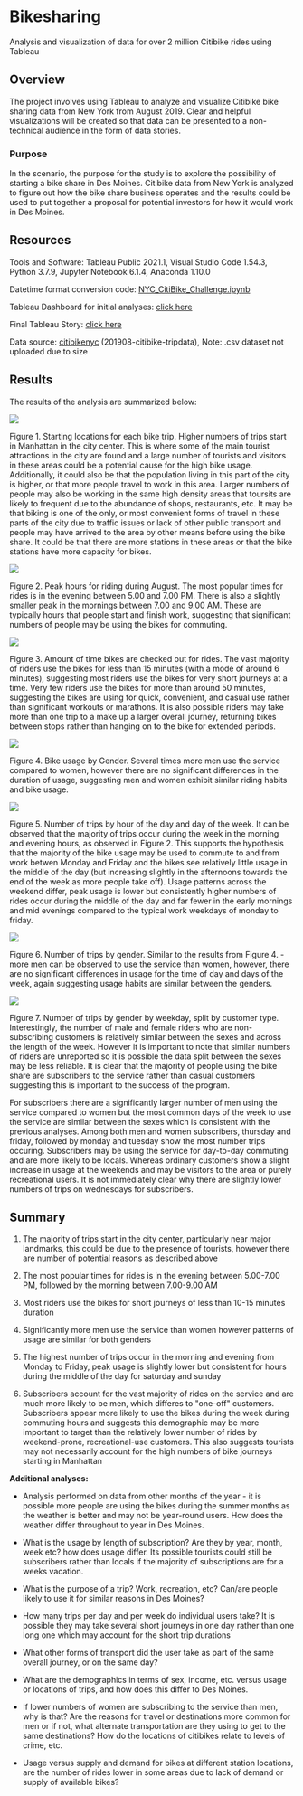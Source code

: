 # Bikesharing

Analysis and visualization of data for over 2 million Citibike rides using Tableau

## Overview

The project involves using Tableau to analyze and visualize Citibike bike sharing data from New York from August 2019. Clear and helpful visualizations will be created so that data can be presented to a non-technical audience in the form of data stories.

### Purpose

In the scenario, the purpose for the study is to explore the possibility of starting a bike share in Des Moines. Citibike data from New York is analyzed to figure out how the bike share business operates and the results could be used to put together a proposal for potential investors for how it would work in Des Moines.

## Resources

Tools and Software: Tableau Public 2021.1, Visual Studio Code 1.54.3, Python 3.7.9, Jupyter Notebook 6.1.4, Anaconda 1.10.0

Datetime format conversion code: [NYC_CitiBike_Challenge.ipynb](https://github.com/jkenning/bikesharing/blob/main/NYC_CitiBike_Challenge.ipynb)

Tableau Dashboard for initial analyses: [click here](https://public.tableau.com/profile/jack.kenning#!/vizhome/NYC_citibike_16182703800160/NYCCitiBike)

Final Tableau Story: [click here](https://public.tableau.com/profile/jack.kenning#!/vizhome/NYC_citibike_challenge_16182732633520/NYCCitibikeData)

Data source: [citibikenyc](https://www.citibikenyc.com/system-data) (201908-citibike-tripdata), Note: .csv dataset not uploaded due to size

## Results

The results of the analysis are summarized below:

![](https://github.com/jkenning/bikesharing/blob/main/Images/top_starting_locations.png)

Figure 1. Starting locations for each bike trip. Higher numbers of trips start in Manhattan in the city center. This is where some of the main tourist attractions in the city are found and a large number of tourists and visitors in these areas could be a potential cause for the high bike usage. Additionally, it could also be that the population living in this part of the city is higher, or that more people travel to work in this area. Larger numbers of people may also be working in the same high density areas that toursits are likely to frequent due to the abundance of shops, restaurants, etc. It may be that biking is one of the only, or most convenient forms of travel in these parts of the city due to traffic issues or lack of other public transport and people may have arrived to the area by other means before using the bike share. It could be that there are more stations in these areas or that the bike stations have more capacity for bikes.

![](https://github.com/jkenning/bikesharing/blob/main/Images/august_peak_hours.png)

Figure 2. Peak hours for riding during August. The most popular times for rides is in the evening between 5.00 and 7.00 PM. There is also a slightly smaller peak in the mornings between 7.00 and 9.00 AM. These are typically hours that people start and finish work, suggesting that significant numbers of people may be using the bikes for commuting.

![](https://github.com/jkenning/bikesharing/blob/main/Images/checkout_times_for_users.png)

Figure 3. Amount of time bikes are checked out for rides. The vast majority of riders use the bikes for less than 15 minutes (with a mode of around 6 minutes), suggesting most riders use the bikes for very short journeys at a time. Very few riders use the bikes for more than around 50 minutes, suggesting the bikes are using for quick, convenient, and casual use rather than significant workouts or marathons. It is also possible riders may take more than one trip to a make up a larger overall journey, returning bikes between stops rather than hanging on to the bike for extended periods.

![](https://github.com/jkenning/bikesharing/blob/main/Images/checkout_times_by_gender.png)

Figure 4. Bike usage by Gender. Several times more men use the service compared to women, however there are no significant differences in the duration of usage, suggesting men and women exhibit similar riding habits and bike usage. 

![](https://github.com/jkenning/bikesharing/blob/main/Images/trips_by_weekday_by_hour.png)

Figure 5. Number of trips by hour of the day and day of the week. It can be observed that the majority of trips occur during the week in the morning and evening hours, as observed in Figure 2. This supports the hypothesis that the majority of the bike usage may be used to commute to and from work betwen Monday and Friday and the bikes see relatively little usage in the middle of the day (but increasing slightly in the afternoons towards the end of the week as more people take off). Usage patterns across the weekend differ, peak usage is lower but consistently higher numbers of rides occur during the middle of the day and far fewer in the early mornings and mid evenings compared to the typical work weekdays of monday to friday. 

![](https://github.com/jkenning/bikesharing/blob/main/Images/trips_by_gender.png)

Figure 6. Number of trips by gender. Similar to the results from Figure 4. - more men can be observed to use the service than women, however, there are no significant differences in usage for the time of day and days of the week, again suggesting usage habits are similar between the genders.

![](https://github.com/jkenning/bikesharing/blob/main/Images/user_trips_by_gender_by_weekday.png)

Figure 7. Number of trips by gender by weekday, split by customer type. Interestingly, the number of male and female riders who are non-subscribing customers is relatively similar between the sexes and across the length of the week. However it is important to note that similar numbers of riders are unreported so it is possible the data split between the sexes may be less reliable. It is clear that the majority of people using the bike share are subscribers to the service rather than casual customers suggesting this is important to the success of the program. 

For subscribers there are a significantly larger number of men using the service compared to women but the most common days of the week to use the service are similar between the sexes which is consistent with the previous analyses. Among both men and women subscribers, thursday and friday, followed by monday and tuesday show the most number trips occuring. Subscribers may be using the service for day-to-day commuting and are more likely to be locals. Whereas ordinary customers show a slight increase in usage at the weekends and may be visitors to the area or purely recreational users. It is not immediately clear why there are slightly lower numbers of trips on wednesdays for subscribers.

## Summary

1. The majority of trips start in the city center, particularly near major landmarks, this could be due to the presence of tourists, however there are number of potential reasons as described above

2. The most popular times for rides is in the evening between 5.00-7.00 PM, followed by the morning between 7.00-9.00 AM

3. Most riders use the bikes for short journeys of less than 10-15 minutes duration

4. Significantly more men use the service than women however patterns of usage are similar for both genders

5. The highest number of trips occur in the morning and evening from Monday to Friday, peak usage is slightly lower but consistent for hours during the middle of the day for saturday and sunday

6. Subscribers account for the vast majority of rides on the service and are much more likely to be men, which differes to "one-off" customers. Subscribers appear more likely to use the bikes during the week during commuting hours and suggests this demographic may be more important to target than the relatively lower number of rides by weekend-prone, recreational-use customers. This also suggests tourists may not necessarily account for the high numbers of bike journeys starting in Manhattan

**Additional analyses:**

* Analysis performed on data from other months of the year - it is possible more people are using the bikes during the summer months as the weather is better and may not be year-round users. How does the weather differ throughout to year in Des Moines. 

* What is the usage by length of subscription? Are they by year, month, week etc? how does usage differ. Its possible tourists could still be subscribers rather than locals if the majority of subscriptions are for a weeks vacation.

* What is the purpose of a trip? Work, recreation, etc? Can/are people likely to use it for similar reasons in Des Moines?

* How many trips per day and per week do individual users take? It is possible they may take several short journeys in one day rather than one long one which may account for the short trip durations

* What other forms of transport did the user take as part of the same overall journey, or on the same day?

* What are the demographics in terms of sex, income, etc. versus usage or locations of trips, and how does this differ to Des Moines. 

* If lower numbers of women are subscribing to the service than men, why is that? Are the reasons for travel or destinations more common for men or if not, what alternate transportation are they using to get to the same destinations? How do the locations of citibikes relate to levels of crime, etc. 

* Usage versus supply and demand for bikes at different station locations, are the number of rides lower in some areas due to lack of demand or supply of available bikes?

